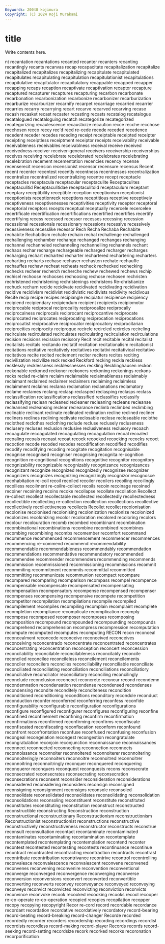 ```yaml
---
Keywords: 20040 kojimura
Copyright: (C) 2024 Koji Murakami
---
```


# title

Write contents here.



nt recantation recantations recanted recanter recanters recanting
recantingly recants recanvas recap recapacitate recapitalization recapitalize recapitalized recapitalizes recapitalizing
recapitulate recapitulated recapitulates recapitulating recapitulation recapitulationist recapitulations recapitulative recapitulator recapitulatory
recappable recapped recapper recapping recaps recaption recaptivate recaptivation recaptor recapture
recaptured recapturer recaptures recapturing recarbon recarbonate recarbonation recarbonization recarbonize recarbonizer
recarburization recarburize recarburizer recarnify recarpet recarriage recarried recarrier recarries recarry
recarrying recart recarve recarved recarving recase recash recasket recast recaster
recasting recasts recatalog recatalogue recatalogued recataloguing recatch recategorize recategorized recategorizing
recaulescence recausticize recaution recce recche recchose recchosen recco reccy rec'd
recd re-cede recede receded recedence recedent receder recedes receding receipt
receiptable receipted receipter receipting receiptless receiptment receiptor receipts receivability receivable
receivableness receivables receivablness receival receive received receivedness receiver receiver-general receivers
receivership receiverships receives receiving recelebrate recelebrated recelebrates recelebrating recelebration recement
recementation recencies recency recense recenserecit recension recensionist recensor recensure recensus
Recent recent recenter recentest recently recentness recentnesses recentralization recentralize recentralized
recentralizing recentre recept receptacle receptacles receptacula receptacular receptaculite Receptaculites receptaculitid
Receptaculitidae receptaculitoid receptaculum receptant receptary receptibility receptible reception receptionism receptionist
receptionists receptionreck receptions receptitious receptive receptively receptiveness receptivenesses receptivities receptivity
receptor receptoral receptorial receptors recepts receptual receptually recercele recercelee recertificate
recertification recertifications recertified recertifies recertify recertifying recess recessed recesser recesses
recessing recession recessional recessionals recessionary recessions recessive recessively recessiveness recesslike
recessor Rech Recha Rechaba Rechabite rechabite Rechabitism rechafe rechain rechal
rechallenge rechallenged rechallenging rechamber rechange rechanged rechanges rechanging rechannel rechanneled
rechanneling rechannelling rechannels rechant rechaos rechar recharge rechargeable recharged recharger
recharges recharging rechart recharted recharter rechartered rechartering recharters recharting recharts
rechase rechaser rechasten rechate rechauffe rechauffes rechaw recheat recheats recheck
rechecked rechecking rechecks recheer recherch recherche rechew rechewed rechews rechip
rechisel rechoose rechooses rechoosing rechose rechosen rechristen rechristened rechristening rechristenings
rechristens Re-christianize rechuck rechurn recide recidivate recidivated recidivating recidivation recidive
recidivism recidivist recidivistic recidivists recidivity recidivous Recife recip recipe recipes
recipiangle recipiatur recipience recipiency recipiend recipiendary recipiendum recipient recipients recipiomotor
reciprocable reciprocal reciprocality reciprocalize reciprocally reciprocalness reciprocals reciprocant reciprocantive reciprocate
reciprocated reciprocates reciprocating reciprocation reciprocations reciprocatist reciprocative reciprocator reciprocatory reciprocitarian
reciprocities reciprocity reciproque recircle recircled recircles recircling recirculate recirculated recirculates
recirculating recirculation recirculations recision recisions recission recissory Recit recit recitable
recital recitalist recitalists recitals recitando recitatif recitation recitationalism recitationist recitations
recitative recitatively recitatives recitativi recitativical recitativo recitativos recite recited recitement
reciter reciters recites reciting recivilization recivilize reck recked Reckford recking
reckla reckless recklessly recklessness recklessnesses reckling Recklinghausen reckon reckonable reckoned
reckoner reckoners reckoning reckonings reckons recks reclad re-claim reclaim reclaimable
reclaimableness reclaimably reclaimant reclaimed reclaimer reclaimers reclaiming reclaimless reclaimment reclaims
reclama reclamation reclamations reclamatory reclame reclames reclang reclasp reclasped reclasping
reclasps reclass reclassification reclassifications reclassified reclassifies reclassify reclassifying reclean recleaned
recleaner recleaning recleans recleanse recleansed recleansing reclear reclearance reclimb reclimbed
reclimbing reclinable reclinant reclinate reclinated reclination recline reclined recliner recliners
reclines reclining reclivate reclosable reclose recloseable reclothe reclothed reclothes reclothing
reclude recluse reclusely recluseness reclusery recluses reclusion reclusive reclusiveness reclusory
recoach recoagulate recoagulated recoagulating recoagulation recoal recoaled recoaling recoals recoast
recoat recock recocked recocking recocks recoct recoction recode recoded recodes
recodification recodified recodifies recodify recodifying recoding recogitate recogitation recognisable recognise
recognised recogniser recognising recognita re-cognition recognition re-cognitional recognitions recognitive recognitor
recognitory recognizability recognizable recognizably recognizance recognizances recognizant recognize recognized recognizedly
recognizee recognizer recognizers recognizes recognizing recognizingly recognizor recognosce recohabitation re-coil
recoil recoiled recoiler recoilers recoiling recoilingly recoilless recoilment re-coilre-collect recoils
recoin recoinage recoined recoiner recoining recoins recoke recollapse recollate recollation
Recollect re-collect recollect recollectable recollected recollectedly recollectedness recollectible recollecting re-collection
recollection recollections recollective recollectively recollectiveness recollects Recollet recollet recolonisation recolonise
recolonised recolonising recolonization recolonize recolonized recolonizes recolonizing recolor recoloration recolored
recoloring recolors recolour recolouration recomb recombed recombinant recombination recombinational recombinations
recombine recombined recombines recombing recombining recombs recomember recomfort recommand recommence
recommenced recommencement recommencer recommences recommencing re-commend recommend recommendability recommendable recommendableness
recommendably recommendation recommendations recommendative recommendatory recommended recommendee recommender recommenders recommending
recommends recommission recommissioned recommissioning recommissions recommit recommiting recommitment recommits recommittal
recommitted recommitting recommunicate recommunion recompact recompare recompared recomparing recomparison recompass
recompel recompence recompensable recompensate recompensated recompensating recompensation recompensatory recompense recompensed
recompenser recompenses recompensing recompensive recompete recompetition recompetitor recompilation recompilations recompile
recompiled recompilement recompiles recompiling recomplain recomplaint recomplete recompletion recompliance recomplicate
recomplication recomply recompose recomposed recomposer recomposes recomposing recomposition recompound recompounded
recompounding recompounds recomprehend recomprehension recompress recompression recomputation recompute recomputed recomputes
recomputing RECON recon reconceal reconcealment reconcede reconceive reconceived reconceives reconceiving
reconcentrado reconcentrate reconcentrated reconcentrates reconcentrating reconcentration reconception reconcert reconcession reconcilability
reconcilable reconcilableness reconcilably reconcile reconciled reconcilee reconcileless reconcilement reconcilements reconciler
reconcilers reconciles reconciliability reconciliable reconciliate reconciliated reconciliating reconciliation reconciliations reconciliatiory
reconciliative reconciliator reconciliatory reconciling reconcilingly reconclude reconclusion reconcoct reconcrete reconcur
recond recondemn recondemnation recondensation recondense recondensed recondenses recondensing recondite reconditely
reconditeness recondition reconditioned reconditioning reconditions reconditory recondole reconduct reconduction reconfer
reconferred reconferring reconfess reconfide reconfigurability reconfigurable reconfiguration reconfigurations reconfigure reconfigured
reconfigurer reconfigures reconfiguring reconfine reconfined reconfinement reconfining reconfirm reconfirmation reconfirmations
reconfirmed reconfirming reconfirms reconfiscate reconfiscated reconfiscating reconfiscation reconform reconfound reconfront
reconfrontation reconfuse reconfused reconfusing reconfusion recongeal recongelation recongest recongestion recongratulate
recongratulation reconjoin reconjunction reconnaissance reconnaissances reconnect reconnected reconnecting reconnection reconnects
reconnoissance reconnoiter reconnoitered reconnoiterer reconnoitering reconnoiteringly reconnoiters reconnoitre reconnoitred reconnoitrer
reconnoitring reconnoitringly reconquer reconquered reconquering reconqueror reconquers reconquest reconquests recons
reconsecrate reconsecrated reconsecrates reconsecrating reconsecration reconsecrations reconsent reconsider reconsideration reconsiderations
reconsidered reconsidering reconsiders reconsign reconsigned reconsigning reconsignment reconsigns reconsole reconsoled
reconsolidate reconsolidated reconsolidates reconsolidating reconsolidation reconsolidations reconsoling reconstituent reconstitute reconstituted
reconstitutes reconstituting reconstitution reconstruct reconstructed reconstructible reconstructing Reconstruction reconstruction reconstructional
reconstructionary Reconstructionism reconstructionism Reconstructionist reconstructionist reconstructions reconstructive reconstructively reconstructiveness reconstructor
reconstructs reconstrue reconsult reconsultation recontact recontaminate recontaminated recontaminates recontaminating recontamination
recontemplate recontemplated recontemplating recontemplation recontend reconter recontest recontested recontesting recontests
recontinuance recontinue recontract recontracted recontracting recontraction recontracts recontrast recontribute recontribution
recontrivance recontrive recontrol recontrolling reconvalesce reconvalescence reconvalescent reconvene reconvened reconvenes
reconvening reconvenire reconvention reconventional reconverge reconverged reconvergence reconverging reconverse reconversion
reconversions reconvert reconverted reconvertible reconverting reconverts reconvey reconveyance reconveyed reconveying
reconveys reconvict reconvicted reconvicting reconviction reconvicts reconvince reconvoke recook recooked
recooking recooks recool recooper re-co-operate re-co-operation recopied recopies recopilation recopper
recopy recopying recopyright Recor re-cord record recordable recordance recordant recordation
recordative recordatively recordatory record-bearing record-beating record-breaking record-changer Recorde recorded recordedly
recorder recorders recordership recording recordings recordist recordists recordless record-making record-player
Records records record-seeking record-setting recordsize recork recorked recorks recoronation recorporification

